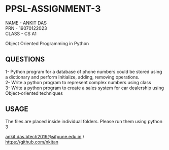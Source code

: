 # PPSL-ASSIGNMENT-3

NAME - ANKIT DAS                                                                             
PRN - 19070122023                                                                                
                                                                                                                     CLASS - CS A1                                                                                                  
                                                                             
                                                        
Object Oriented Programming in Python

QUESTIONS
---------
1- Python program for a database of phone numbers could be stored using a dictionary and perform Initialize, adding, removing operations.                                                                                                                 
2- Write a python program to represent complex numbers using class                                                                         
3- Write a python program to create a sales system for car dealership using Object-oriented techniques                                                                                                                

USAGE
------
The files are placed inside individual folders.                                                                                           Please run them using python 3
                                                                                                                
                                                                                                                    
                                                                                                                                                                                                                          
ankit.das.btech2019@sitpune.edu.in      /           
https://github.com/nkitan 
